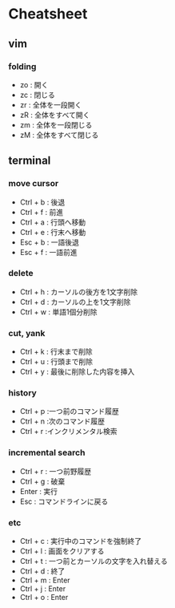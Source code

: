 # Cheatsheet

## vim
### folding
- zo        : 開く
- zc        : 閉じる
- zr        : 全体を一段開く
- zR        : 全体をすべて開く
- zm        : 全体を一段閉じる
- zM        : 全体をすべて閉じる


## terminal
### move cursor
- Ctrl + b  : 後退
- Ctrl + f  : 前進
- Ctrl + a  : 行頭へ移動
- Ctrl + e  : 行末へ移動
- Esc  + b  : 一語後退
- Esc  + f  : 一語前進

### delete
- Ctrl + h  : カーソルの後方を1文字削除
- Ctrl + d  : カーソルの上を1文字削除
- Ctrl + w  : 単語1個分削除

### cut, yank
- Ctrl + k  : 行末まで削除
- Ctrl + u  : 行頭まで削除
- Ctrl + y  : 最後に削除した内容を挿入

### history
- Ctrl + p  :一つ前のコマンド履歴
- Ctrl + n  :次のコマンド履歴
- Ctrl + r  :インクリメンタル検索

### incremental search
- Ctrl + r  : 一つ前野履歴
- Ctrl + g  : 破棄
- Enter     : 実行
- Esc       : コマンドラインに戻る

### etc
- Ctrl + c  : 実行中のコマンドを強制終了
- Ctrl + l  : 画面をクリアする
- Ctrl + t  : 一つ前とカーソルの文字を入れ替える
- Ctrl + d  : 終了
- Ctrl + m  : Enter
- Ctrl + j  : Enter
- Ctrl + o  : Enter

